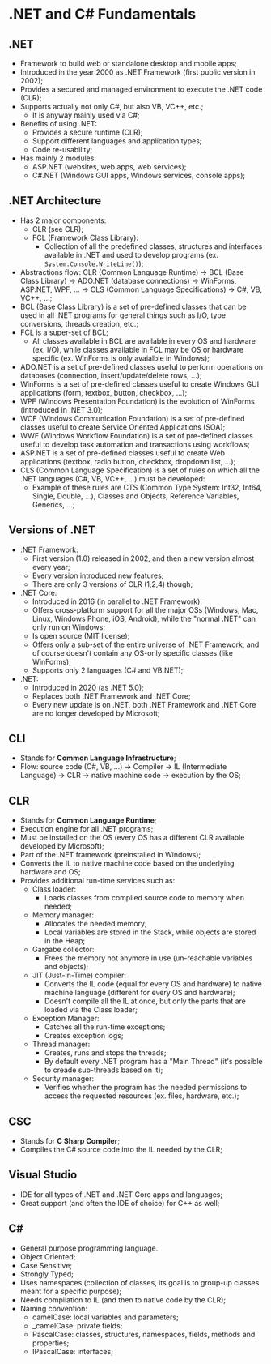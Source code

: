 # .NET and C# Fundamentals

## .NET

-   Framework to build web or standalone desktop and mobile apps;
-   Introduced in the year 2000 as .NET Framework (first public version in 2002);
-   Provides a secured and managed environment to execute the .NET code (CLR);
-   Supports actually not only C#, but also VB, VC++, etc.;
    -   It is anyway mainly used via C#;
-   Benefits of using .NET:
    -   Provides a secure runtime (CLR);
    -   Support different languages and application types;
    -   Code re-usability;
-   Has mainly 2 modules:
    -   ASP.NET (websites, web apps, web services);
    -   C#.NET (Windows GUI apps, Windows services, console apps);

## .NET Architecture

-   Has 2 major components:
    -   CLR (see CLR);
    -   FCL (Framework Class Library):
        -   Collection of all the predefined classes, structures and interfaces available in .NET and used to develop programs (ex. `System.Console.WriteLine()`);
-   Abstractions flow: CLR (Common Language Runtime) -> BCL (Base Class Library) -> ADO.NET (database connections) -> WinForms, ASP.NET, WPF, ... -> CLS (Common Language Specifications) -> C#, VB, VC++, ...;
-   BCL (Base Class Library) is a set of pre-defined classes that can be used in all .NET programs for general things such as I/O, type conversions, threads creation, etc.;
-   FCL is a super-set of BCL;
    -   All classes available in BCL are available in every OS and hardware (ex. I/O), while classes available in FCL may be OS or hardware specific (ex. WinForms is only avaialble in Windows);
-   ADO.NET is a set of pre-defined classes useful to perform operations on databases (connection, insert/update/delete rows, ...);
-   WinForms is a set of pre-defined classes useful to create Windows GUI applications (form, textbox, button, checkbox, ...);
-   WPF (Windows Presentation Foundation) is the evolution of WinForms (introduced in .NET 3.0);
-   WCF (Windows Communication Foundation) is a set of pre-defined classes useful to create Service Oriented Applications (SOA);
-   WWF (Windows Workflow Foundation) is a set of pre-defined classes useful to develop task automation and transactions using workflows;
-   ASP.NET is a set of pre-defined classes useful to create Web applications (textbox, radio button, checkbox, dropdown list, ...);
-   CLS (Common Language Specification) is a set of rules on which all the .NET languages (C#, VB, VC++, ...) must be developed:
    -   Example of these rules are CTS (Common Type System: Int32, Int64, Single, Double, ...), Classes and Objects, Reference Variables, Generics, ...;

## Versions of .NET

-   .NET Framework:
    -   First version (1.0) released in 2002, and then a new version almost every year;
    -   Every version introduced new features;
    -   There are only 3 versions of CLR (1,2,4) though;
-   .NET Core:
    -   Introduced in 2016 (in parallel to .NET Framework);
    -   Offers cross-platform support for all the major OSs (Windows, Mac, Linux, Windows Phone, iOS, Android), while the "normal .NET" can only run on Windows;
    -   Is open source (MIT license);
    -   Offers only a sub-set of the entire universe of .NET Framework, and of course doesn't contain any OS-only specific classes (like WinForms);
    -   Supports only 2 languages (C# and VB.NET);
-   .NET:
    -   Introduced in 2020 (as .NET 5.0);
    -   Replaces both .NET Framework and .NET Core;
    -   Every new update is on .NET, both .NET Framework and .NET Core are no longer developed by Microsoft;

## CLI

-   Stands for **Common Language Infrastructure**;
-   Flow: source code (C#, VB, ...) -> Compiler -> IL (Intermediate Language) -> CLR -> native machine code -> execution by the OS;

## CLR

-   Stands for **Common Language Runtime**;
-   Execution engine for all .NET programs;
-   Must be installed on the OS (every OS has a different CLR available developed by Microsoft);
-   Part of the .NET framework (preinstalled in Windows);
-   Converts the IL to native machine code based on the underlying hardware and OS;
-   Provides additional run-time services such as:
    -   Class loader:
        -   Loads classes from compiled source code to memory when needed;
    -   Memory manager:
        -   Allocates the needed memory;
        -   Local variables are stored in the Stack, while objects are stored in the Heap;
    -   Gargabe collector:
        -   Frees the memory not anymore in use (un-reachable variables and objects);
    -   JIT (Just-In-Time) compiler:
        -   Converts the IL code (equal for every OS and hardware) to native machine language (different for every OS and hardware);
        -   Doesn't compile all the IL at once, but only the parts that are loaded via the Class loader;
    -   Exception Manager:
        -   Catches all the run-time exceptions;
        -   Creates exception logs;
    -   Thread manager:
        -   Creates, runs and stops the threads;
        -   By default every .NET program has a "Main Thread" (it's possible to creade sub-threads based on it);
    -   Security manager:
        -   Verifies whether the program has the needed permissions to access the requested resources (ex. files, hardware, etc.);

## CSC

-   Stands for **C Sharp Compiler**;
-   Compiles the C# source code into the IL needed by the CLR;

## Visual Studio

-   IDE for all types of .NET and .NET Core apps and languages;
-   Great support (and often the IDE of choice) for C++ as well;

## C#

-   General purpose programming language.
-   Object Oriented;
-   Case Sensitive;
-   Strongly Typed;
-   Uses namespaces (collection of classes, its goal is to group-up classes meant for a specific purpose);
-   Needs compilation to IL (and then to native code by the CLR);
-   Naming convention:
    -   camelCase: local variables and parameters;
    -   \_camelCase: private fields;
    -   PascalCase: classes, structures, namespaces, fields, methods and properties;
    -   IPascalCase: interfaces;

